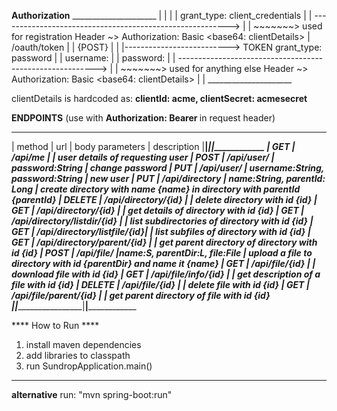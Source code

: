****Authorization****
                                                           _____________________
                                                           |                   |
                                                           |                   |
grant_type: client_credentials                             |                   |
---------------------------------------------------------> |                   |  ~~~~~~~> used for registration
Header ~> Authorization: Basic <base64: clientDetails>     |   /oauth/token    |
                                                           |       {POST}      |
                                                           |                   |--------------------------> TOKEN
grant_type: password                                       |                   |
username:<username>                                        |                   |
password:<password>                                        |                   |
---------------------------------------------------------> |                   |  ~~~~~~~> used for anything else
Header ~> Authorization: Basic <base64: clientDetails>     |                   |
                                                           _____________________

clientDetails is hardcoded as: **clientId: acme, clientSecret: acmesecret**

****ENDPOINTS****
(use with
    **Authorization: Bearer <token>**
         in request header)

_________________________________________________________________________________________________________________________
| method |          url                |        body parameters           | description
|________|_____________________________|__________________________________|______________________________________________
| GET    | /api/me                     |                                  | user details of requesting user
| POST   | /api/user/                  | password:String                  | change password
| PUT    | /api/user/                  | username:String, password:String | new user
| PUT    | /api/directory              | name:String, parentId: Long      | create directory with name {name} in directory with parentId {parentId}
| DELETE | /api/directory/{id}         |                                  | delete directory with id {id}
| GET    | /api/directory/{id}         |                                  | get details of directory with id {id}
| GET    | /api/directory/listdir/{id} |                                  | list subdirectories of directory with id {id}
| GET    | /api/directory/listfile/{id}|                                  | list subfiles of directory with id {id} 
| GET    | /api/directory/parent/{id}  |                                  | get parent directory of directory with id {id}
| POST   | /api/file/                  |name:S, parentDir:L, file:File    | upload a file to directory with id {parentDir} and name it {name} 
| GET    | /api/file/{id}              |                                  | download file with id {id}
| GET    | /api/file/info/{id}         |                                  | get description of a file with id {id}
| DELETE | /api/file/{id}              |                                  | delete file with id {id}
| GET    | /api/file/parent/{id}       |                                  | get parent directory of file with id {id}
|________|_____________________________|__________________________________|______________________________________________


**** How to Run ****
1. install maven dependencies
2. add libraries to classpath
3. run SundropApplication.main()
--------------------------------
**alternative**
run: "mvn spring-boot:run"